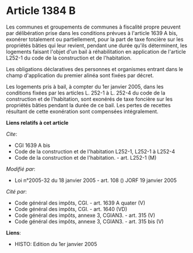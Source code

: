# Article 1384 B

Les communes et groupements de communes à fiscalité propre peuvent par délibération prise dans les conditions prévues à
l'article 1639 A bis, exonérer totalement ou partiellement, pour la part de taxe foncière sur les propriétés bâties qui leur
revient, pendant une durée qu'ils déterminent, les logements faisant l'objet d'un bail à réhabilitation en application de
l'article L252-1 du code de la construction et de l'habitation.

Les obligations déclaratives des personnes et organismes entrant dans le champ d'application du premier alinéa sont fixées
par décret.

Les logements pris à bail, à compter du 1er janvier 2005, dans les conditions fixées par les articles L. 252-1 à L. 252-4 du
code de la construction et de l'habitation, sont exonérés de taxe foncière sur les propriétés bâties pendant la durée de ce
bail. Les pertes de recettes résultant de cette exonération sont compensées intégralement.

**Liens relatifs à cet article**

_Cite_:

  - CGI 1639 A bis
  - Code de la construction et de l'habitation L252-1, L252-1 à L252-4
  - Code de la construction et de l'habitation. - art. L252-1 (M)

_Modifié par_:

  - Loi n°2005-32 du 18 janvier 2005 - art. 108 () JORF 19 janvier 2005

_Cité par_:

  - Code général des impôts, CGI. - art. 1639 A quater (V)
  - Code général des impôts, CGI. - art. 1640 (VD)
  - Code général des impôts, annexe 3, CGIAN3. - art. 315 (V)
  - Code général des impôts, annexe 3, CGIAN3. - art. 315 bis (V)

**Liens**:

  - HISTO: Edition du 1er janvier 2005
